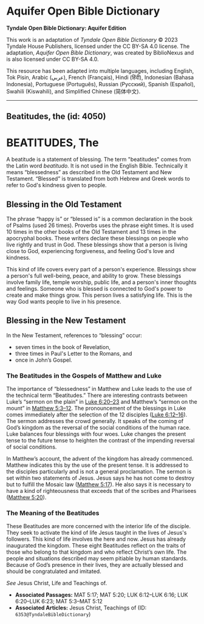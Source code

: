 # Aquifer Open Bible Dictionary

**Tyndale Open Bible Dictionary: Aquifer Edition**

This work is an adaptation of *Tyndale Open Bible Dictionary* © 2023 Tyndale House Publishers, licensed under the CC BY\-SA 4\.0 license. The adaptation, *Aquifer Open Bible Dictionary*, was created by BiblioNexus and is also licensed under CC BY\-SA 4\.0\.

This resource has been adapted into multiple languages, including English, Tok Pisin, Arabic (عربي), French (Français), Hindi (हिंदी), Indonesian (Bahasa Indonesia), Portuguese (Português), Russian (Русский), Spanish (Español), Swahili (Kiswahili), and Simplified Chinese (简体中文).



--------------------------------

## Beatitudes, the (id: 4050)

BEATITUDES, The
===============

A beatitude is a statement of blessing. The term "beatitudes" comes from the Latin word *beatitudo.* It is not used in the English Bible. Technically it means “blessedness” as described in the Old Testament and New Testament. “Blessed” is translated from both Hebrew and Greek words to refer to God's kindness given to people. 

Blessing in the Old Testament
-----------------------------

The phrase “happy is” or “blessed is” is a common declaration in the book of Psalms (used 26 times). Proverbs uses the phrase eight times. It is used 10 times in the other books of the Old Testament and 13 times in the apocryphal books. These writers declare these blessings on people who live rightly and trust in God. These blessings show that a person is living close to God, experiencing forgiveness, and feeling God's love and kindness.

This kind of life covers every part of a person's experience. Blessings show a person's full well\-being, peace, and ability to grow. These blessings involve family life, temple worship, public life, and a person's inner thoughts and feelings. Someone who is blessed is connected to God's power to create and make things grow. This person lives a satisfying life. This is the way God wants people to live in his presence.

Blessing in the New Testament
-----------------------------

In the New Testament, references to “blessing” occur:

* seven times in the book of Revelation,
* three times in Paul's Letter to the Romans, and
* once in John’s Gospel.

### The Beatitudes in the Gospels of Matthew and Luke

The importance of “blessedness” in Matthew and Luke leads to the use of the technical term “Beatitudes.” There are interesting contrasts between Luke’s “sermon on the plain” in [Luke 6:20–23](https://ref.ly/Luke6:20-Luke6:23) and Matthew’s “sermon on the mount” in [Matthew 5:3–12](https://ref.ly/Matt5:3-Matt5:12). The pronouncement of the blessings in Luke comes immediately after the selection of the 12 disciples ([Luke 6:12–16](https://ref.ly/Luke6:12-Luke6:16)). The sermon addresses the crowd generally. It speaks of the coming of God’s kingdom as the reversal of the social conditions of the human race. Luke balances four blessings with four woes. Luke changes the present tense to the future tense to heighten the contrast of the impending reversal of social conditions.

In Matthew’s account, the advent of the kingdom has already commenced. Matthew indicates this by the use of the present tense. It is addressed to the disciples particularly and is not a general proclamation. The sermon is set within two statements of Jesus. Jesus says he has not come to destroy but to fulfill the Mosaic law ([Matthew 5:17](https://ref.ly/Matt5:17)). He also says it is necessary to have a kind of righteousness that exceeds that of the scribes and Pharisees ([Matthew 5:20](https://ref.ly/Matt5:20)). 

### The Meaning of the Beatitudes

These Beatitudes are more concerned with the interior life of the disciple. They seek to activate the kind of life Jesus taught in the lives of Jesus's followers. This kind of life involves the here and now. Jesus has already inaugurated the kingdom. These eight Beatitudes reflect on the traits of those who belong to that kingdom and who reflect Christ’s own life. The people and situations described may seem pitiable by human standards. Because of God’s presence in their lives, they are actually blessed and should be congratulated and imitated. 

*See* Jesus Christ, Life and Teachings of.

* **Associated Passages:** MAT 5:17; MAT 5:20; LUK 6:12–LUK 6:16; LUK 6:20–LUK 6:23; MAT 5:3–MAT 5:12
* **Associated Articles:** Jesus Christ, Teachings of (ID: `6353@TyndaleBibleDictionary`)

